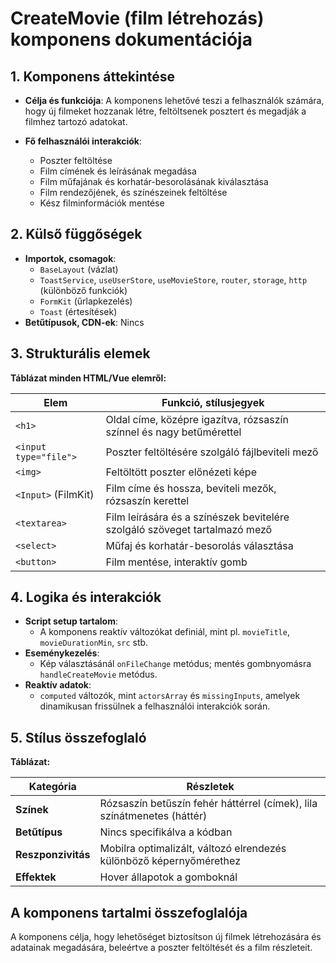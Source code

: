 # **CreateMovie (film létrehozás) komponens dokumentációja**

## **1. Komponens áttekintése**
- **Célja és funkciója**: A komponens lehetővé teszi a felhasználók számára, hogy új filmeket hozzanak létre, feltöltsenek posztert és megadják a filmhez tartozó adatokat.

- **Fő felhasználói interakciók**:
  - Poszter feltöltése
  - Film címének és leírásának megadása
  - Film műfajának és korhatár-besorolásának kiválasztása
  - Film rendezőjének, és színészeinek feltöltése
  - Kész filminformációk mentése

## **2. Külső függőségek**
- **Importok, csomagok**:
  - `BaseLayout` (vázlat)
  - `ToastService`, `useUserStore`, `useMovieStore`, `router`, `storage`, `http` (különböző funkciók)
  - `FormKit` (űrlapkezelés)
  - `Toast` (értesítések)
- **Betűtípusok, CDN-ek**: Nincs

## **3. Strukturális elemek**
**Táblázat minden HTML/Vue elemről:**

| **Elem**              | **Funkció, stílusjegyek**                                            |
| --------------------- | -------------------------------------------------------------------- |
| `<h1>`                | Oldal címe, középre igazítva, rózsaszín színnel és nagy betűmérettel |
| `<input type="file">` | Poszter feltöltésére szolgáló fájlbeviteli mező                      |
| `<img>`               | Feltöltött poszter előnézeti képe                                    |
| `<Input>` (FilmKit)   | Film címe és hossza, beviteli mezők, rózsaszín kerettel              |
| `<textarea>`          | Film leírására és a színészek bevitelére szolgáló szöveget tartalmazó mező                               |
| `<select>`            | Műfaj és korhatár-besorolás választása                               |
| `<button>`            | Film mentése, interaktív gomb                                        |

## **4. Logika és interakciók**
- **Script setup tartalom**:
  - A komponens reaktív változókat definiál, mint pl. `movieTitle`, `movieDurationMin`, `src` stb.
- **Eseménykezelés**:
  - Kép választásánál `onFileChange` metódus; mentés gombnyomásra `handleCreateMovie` metódus.
- **Reaktív adatok**:
  - `computed` változók, mint `actorsArray` és `missingInputs`, amelyek dinamikusan frissülnek a felhasználói interakciók során.

## **5. Stílus összefoglaló**
**Táblázat:**

| **Kategória**      | **Részletek**                                                       |
| ------------------ | ------------------------------------------------------------------- |
| **Színek**         | Rózsaszín betűszín fehér háttérrel (címek), lila színátmenetes (háttér)                                  |
| **Betűtípus**      | Nincs specifikálva a kódban                                         |
| **Reszponzivitás** | Mobilra optimalizált, változó elrendezés különböző képernyőmérethez |
| **Effektek**       | Hover állapotok a gomboknál                                         |

## **A komponens tartalmi összefoglalója**
A komponens célja, hogy lehetőséget biztosítson új filmek létrehozására és adatainak megadására, beleértve a poszter feltöltését és a film részleteit.
